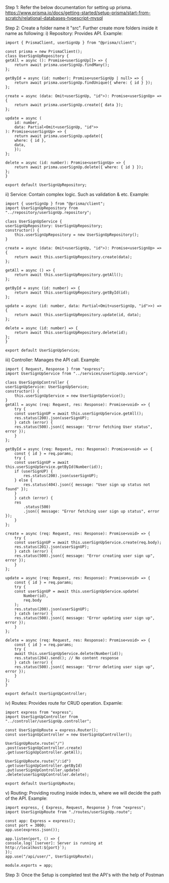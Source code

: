Step 1: Refer the below documentation for setting up prisma.
https://www.prisma.io/docs/getting-started/setup-prisma/start-from-scratch/relational-databases-typescript-mysql

Step 2: Create a folder name it "src". Further create more folders inside it name as following:
i) Repository: Provides API.
Example:

    import { PrismaClient, userSignUp } from "@prisma/client";

    const prisma = new PrismaClient();
    class UserSignUpRepository {
    getAll = async (): Promise<userSignUp[]> => {
        return await prisma.userSignUp.findMany();
    };

    getById = async (id: number): Promise<userSignUp | null> => {
        return await prisma.userSignUp.findUnique({ where: { id } });
    };

    create = async (data: Omit<userSignUp, "id">): Promise<userSignUp> => {
        return await prisma.userSignUp.create({ data });
    };

    update = async (
        id: number,
        data: Partial<Omit<userSignUp, "id">>
    ): Promise<userSignUp> => {
        return await prisma.userSignUp.update({
        where: { id },
        data,
        });
    };

    delete = async (id: number): Promise<userSignUp> => {
        return await prisma.userSignUp.delete({ where: { id } });
    };
    }

    export default UserSignUpRepository;

ii) Service: Contain complex logic. Such as validation & etc.
Example:

    import { userSignUp } from "@prisma/client";
    import UserSignUpRepository from "../repository/userSignUp.repository";

    class UserSignUpService {
    userSignUpRepository: UserSignUpRepository;
    constructor() {
        this.userSignUpRepository = new UserSignUpRepository();
    }

    create = async (data: Omit<userSignUp, "id">): Promise<userSignUp> => {
        return await this.userSignUpRepository.create(data);
    };

    getAll = async () => {
        return await this.userSignUpRepository.getAll();
    };

    getById = async (id: number) => {
        return await this.userSignUpRepository.getById(id);
    };

    update = async (id: number, data: Partial<Omit<userSignUp, "id">>) => {
        return await this.userSignUpRepository.update(id, data);
    };

    delete = async (id: number) => {
        return await this.userSignUpRepository.delete(id);
    };
    }

    export default UserSignUpService;

iii) Controller: Manages the API call.
Example:

    import { Request, Response } from "express";
    import UserSignUpService from "../services/userSignUp.service";

    class UserSignUpController {
    userSignUpService: UserSignUpService;
    constructor() {
        this.userSignUpService = new UserSignUpService();
    }
    getAll = async (req: Request, res: Response): Promise<void> => {
        try {
        const userSignUP = await this.userSignUpService.getAll();
        res.status(200).json(userSignUP);
        } catch (error) {
        res.status(500).json({ message: "Error fetching User status", error });
        }
    };

    getById = async (req: Request, res: Response): Promise<void> => {
        const { id } = req.params;
        try {
        const userSignUP = await this.userSignUpService.getById(Number(id));
        if (userSignUP) {
            res.status(200).json(userSignUP);
        } else {
            res.status(404).json({ message: "User sign up status not found" });
        }
        } catch (error) {
        res
            .status(500)
            .json({ message: "Error fetching user sign up status", error });
        }
    };

    create = async (req: Request, res: Response): Promise<void> => {
        try {
        const userSignUP = await this.userSignUpService.create(req.body);
        res.status(201).json(userSignUP);
        } catch (error) {
        res.status(500).json({ message: "Error creating user sign up", error });
        }
    };

    update = async (req: Request, res: Response): Promise<void> => {
        const { id } = req.params;
        try {
        const userSignUP = await this.userSignUpService.update(
            Number(id),
            req.body
        );
        res.status(200).json(userSignUP);
        } catch (error) {
        res.status(500).json({ message: "Error updating user sign up", error });
        }
    };

    delete = async (req: Request, res: Response): Promise<void> => {
        const { id } = req.params;
        try {
        await this.userSignUpService.delete(Number(id));
        res.status(204).send(); // No content response
        } catch (error) {
        res.status(500).json({ message: "Error deleting user sign up", error });
        }
    };
    }

    export default UserSignUpController;

iv) Routes: Provides route for CRUD operation.
Expamle:

    import express from "express";
    import UserSignUpController from "../controller/userSignUp.controller";

    const UserSignUpRoute = express.Router();
    const userSignUpController = new UserSignUpController();

    UserSignUpRoute.route("/")
    .post(userSignUpController.create)
    .get(userSignUpController.getAll);

    UserSignUpRoute.route("/:id")
    .get(userSignUpController.getById)
    .put(userSignUpController.update)
    .delete(userSignUpController.delete);

    export default UserSignUpRoute;

v) Routing: Providing routing inside index.ts, where we will decide the path of the API.
Example:

    import express, { Express, Request, Response } from "express";
    import UserSignUpRoute from "./routes/userSignUp.route";

    const app: Express = express();
    const port = 3000;
    app.use(express.json());

    app.listen(port, () => {
    console.log(`[server]: Server is running at http://localhost:${port}`);
    });
    app.use("/api/user/", UserSignUpRoute);

    module.exports = app;

Step 3: Once the Setup is completed test the API's with the help of Postman
